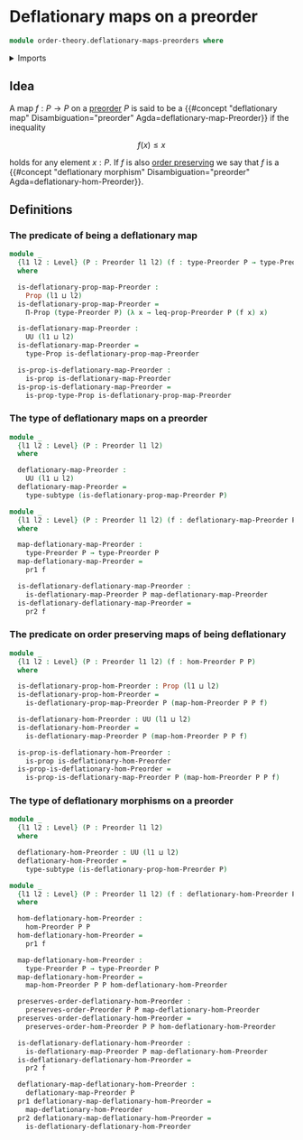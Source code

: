 # Deflationary maps on a preorder

```agda
module order-theory.deflationary-maps-preorders where
```

<details><summary>Imports</summary>

```agda
open import foundation.dependent-pair-types
open import foundation.propositions
open import foundation.subtypes
open import foundation.universe-levels

open import order-theory.order-preserving-maps-preorders
open import order-theory.preorders
```

</details>

## Idea

A map $f : P → P$ on a [preorder](order-theory.preorders.md) $P$ is said to be a
{{#concept "deflationary map" Disambiguation="preorder" Agda=deflationary-map-Preorder}}
if the inequality

$$
  f(x) ≤ x
$$

holds for any element $x : P$. If $f$ is also
[order preserving](order-theory.order-preserving-maps-preorders.md) we say that
$f$ is a
{{#concept "deflationary morphism" Disambiguation="preorder" Agda=deflationary-hom-Preorder}}.

## Definitions

### The predicate of being a deflationary map

```agda
module _
  {l1 l2 : Level} (P : Preorder l1 l2) (f : type-Preorder P → type-Preorder P)
  where

  is-deflationary-prop-map-Preorder :
    Prop (l1 ⊔ l2)
  is-deflationary-prop-map-Preorder =
    Π-Prop (type-Preorder P) (λ x → leq-prop-Preorder P (f x) x)

  is-deflationary-map-Preorder :
    UU (l1 ⊔ l2)
  is-deflationary-map-Preorder =
    type-Prop is-deflationary-prop-map-Preorder

  is-prop-is-deflationary-map-Preorder :
    is-prop is-deflationary-map-Preorder
  is-prop-is-deflationary-map-Preorder =
    is-prop-type-Prop is-deflationary-prop-map-Preorder
```

### The type of deflationary maps on a preorder

```agda
module _
  {l1 l2 : Level} (P : Preorder l1 l2)
  where

  deflationary-map-Preorder :
    UU (l1 ⊔ l2)
  deflationary-map-Preorder =
    type-subtype (is-deflationary-prop-map-Preorder P)

module _
  {l1 l2 : Level} (P : Preorder l1 l2) (f : deflationary-map-Preorder P)
  where

  map-deflationary-map-Preorder :
    type-Preorder P → type-Preorder P
  map-deflationary-map-Preorder =
    pr1 f

  is-deflationary-deflationary-map-Preorder :
    is-deflationary-map-Preorder P map-deflationary-map-Preorder
  is-deflationary-deflationary-map-Preorder =
    pr2 f
```

### The predicate on order preserving maps of being deflationary

```agda
module _
  {l1 l2 : Level} (P : Preorder l1 l2) (f : hom-Preorder P P)
  where

  is-deflationary-prop-hom-Preorder : Prop (l1 ⊔ l2)
  is-deflationary-prop-hom-Preorder =
    is-deflationary-prop-map-Preorder P (map-hom-Preorder P P f)

  is-deflationary-hom-Preorder : UU (l1 ⊔ l2)
  is-deflationary-hom-Preorder =
    is-deflationary-map-Preorder P (map-hom-Preorder P P f)

  is-prop-is-deflationary-hom-Preorder :
    is-prop is-deflationary-hom-Preorder
  is-prop-is-deflationary-hom-Preorder =
    is-prop-is-deflationary-map-Preorder P (map-hom-Preorder P P f)
```

### The type of deflationary morphisms on a preorder

```agda
module _
  {l1 l2 : Level} (P : Preorder l1 l2)
  where

  deflationary-hom-Preorder : UU (l1 ⊔ l2)
  deflationary-hom-Preorder =
    type-subtype (is-deflationary-prop-hom-Preorder P)

module _
  {l1 l2 : Level} (P : Preorder l1 l2) (f : deflationary-hom-Preorder P)
  where

  hom-deflationary-hom-Preorder :
    hom-Preorder P P
  hom-deflationary-hom-Preorder =
    pr1 f

  map-deflationary-hom-Preorder :
    type-Preorder P → type-Preorder P
  map-deflationary-hom-Preorder =
    map-hom-Preorder P P hom-deflationary-hom-Preorder

  preserves-order-deflationary-hom-Preorder :
    preserves-order-Preorder P P map-deflationary-hom-Preorder
  preserves-order-deflationary-hom-Preorder =
    preserves-order-hom-Preorder P P hom-deflationary-hom-Preorder

  is-deflationary-deflationary-hom-Preorder :
    is-deflationary-map-Preorder P map-deflationary-hom-Preorder
  is-deflationary-deflationary-hom-Preorder =
    pr2 f

  deflationary-map-deflationary-hom-Preorder :
    deflationary-map-Preorder P
  pr1 deflationary-map-deflationary-hom-Preorder =
    map-deflationary-hom-Preorder
  pr2 deflationary-map-deflationary-hom-Preorder =
    is-deflationary-deflationary-hom-Preorder
```

